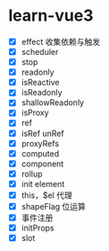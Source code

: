 # learn-vue3

- [x] effect 收集依赖与触发
- [x] scheduler
- [x] stop
- [x] readonly
- [x] isReactive
- [x] isReadonly
- [x] shallowReadonly
- [x] isProxy
- [x] ref
- [x] isRef unRef
- [x] proxyRefs
- [x] computed
- [x] component
- [x] rollup
- [x] init element
- [x] this，$el 代理
- [x] shapeFlag 位运算
- [x] 事件注册
- [x] initProps
- [x] slot
